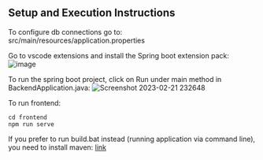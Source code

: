 ## Setup and Execution Instructions
To configure db connections go to: src/main/resources/application.properties

Go to vscode extensions and install the Spring boot extension pack:
![image](https://user-images.githubusercontent.com/28746967/220386515-c81e6f4b-8f79-47f9-8b66-ac497a608296.png)

To run the spring boot project, click on Run under main method in BackendApplication.java:
![Screenshot 2023-02-21 232648](https://user-images.githubusercontent.com/28746967/220387154-30576be0-18c4-4dd4-927e-57d07fb0e8ee.png)

To run frontend:
```
cd frontend
npm run serve
```

If you prefer to run build.bat instead (running application via command line), you need to install maven: 
[link](https://www.tutorialspoint.com/maven/maven_environment_setup.htm)

